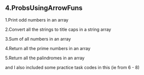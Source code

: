 4.ProbsUsingArrowFuns
---------------------------------------------
1.Print odd numbers in an array

2.Convert all the strings to title caps in a string array

3.Sum of all numbers in an array

4.Return all the prime numbers in an array

5.Return all the palindromes in an array

and I also included some practice task codes in this (ie from 6 - 8)
